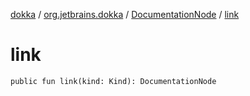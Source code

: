 [dokka](../../index.md) / [org.jetbrains.dokka](../index.md) / [DocumentationNode](index.md) / [link](link.md)

# link

```
public fun link(kind: Kind): DocumentationNode
```
